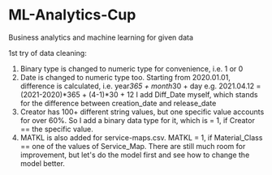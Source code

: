 # ML-Analytics-Cup
Business analytics and machine learning for given data

1st try of data cleaning:
1) Binary type is changed to numeric type for convenience, i.e. 1 or 0
2) Date is changed to numeric type too. Starting from 2020.01.01, difference is calculated, i.e. year*365 + month*30 + day
   e.g. 2021.04.12 = (2021-2020)*365 + (4-1)*30 + 12
   I add Diff_Date myself, which stands for the difference between creation_date and release_date
3) Creator has 100+ different string values, but one specific value accounts for over 60%. 
   So I add a binary data type for it, which is = 1, if Creator == the specific value.
4) MATKL is also added for service-maps.csv. MATKL = 1, if Material_Class == one of the values of Service_Map.
There are still much room for improvement, but let's do the model first and see how to change the model better.
